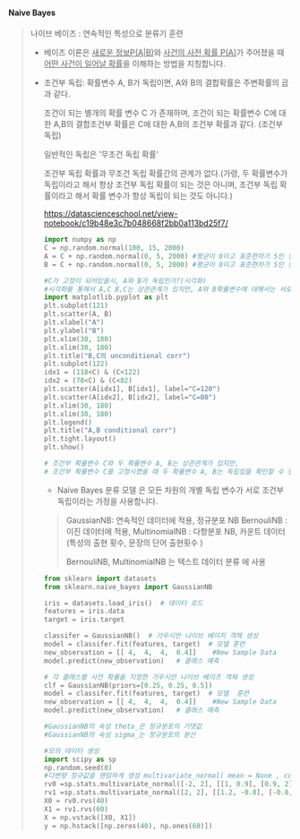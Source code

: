 



#### Naive Bayes

> 나이브 베이즈 : 연속적인 특성으로 분류기 훈련 
>
> - 베이즈 이론은 <u>새로운 정보P(A|B)</u>와 <u>사건의 사전 확률 P(A)</u>가 주어졌을 때 <u>어떤 사건이 일어날 확률</u>을 이해하는 방법을 지칭합니다. 
>
> - 조건부 독립: 확률변수 A, B가 독립이면, A와 B의 결합확률은 주변확률의 곱과 같다. 
>
>   조건이 되는 별개의 확률 변수 C 가 존재하며, 조건이 되는 확률변수 C에 대한 A,B의 결합조건부 확률은 C에 대한 A,B의 조건부 확률과 같다. (조건부 독립)
>
>   일반적인 독립은 '무조건 독립 확률'
>
>   조건부 독립 확률과 무조건 독립 확률간의 관계가 없다.(가령, 두 확률변수가 독립이라고 해서 항상 조건부 독립 확률이 되는 것은 아니며, 조건부 독립 확률이라고 해서 확률 변수가 항상 독립이 되는 것도 아니다.) 
>
>   https://datascienceschool.net/view-notebook/c19b48e3c7b048668f2bb0a113bd25f7/
>
>   ```python
>   import numpy as np 
>   C = np.random.normal(100, 15, 2000)
>   A = C + np.random.normal(0, 5, 2000) #평균이 0이고 표준편차가 5인 정규분포 데이터 
>   B = C + np.random.normal(0, 5, 2000) #평균이 0이고 표준편차가 5인 정규분포 데이터 
>   
>   #C가 고정이 되어있을시, A와 B가 독립인가?(시각화)
>   #시각화를 통해서 A,C B,C는 상관관계가 있지만, A와 B확률변수에 대해서는 서로 독립적입을 확인 
>   import matplotlib.pyplot as plt
>   plt.subplot(121)
>   plt.scatter(A, B)
>   plt.xlabel("A")
>   plt.ylabel("B")
>   plt.xlim(30, 180)
>   plt.xlim(30, 180)
>   plt.title("B,C의 unconditional corr")
>   plt.subplot(122)
>   idx1 = (118<C) & (C<122)
>   idx2 = (78<C) & (C<82)
>   plt.scatter(A[idx1], B[idx1], label="C=120")
>   plt.scatter(A[idx2], B[idx2], label="C=80")
>   plt.xlim(30, 180)
>   plt.xlim(30, 180)
>   plt.legend()
>   plt.title("A,B conditional corr")
>   plt.tight.layout()
>   plt.show()
>   
>   # 조건부 확률변수 C와 두 확률변수 A, B는 상관관계가 있지만,
>   # 조건부 확률변수 C를 고정시켰을 때 두 확률변수 A, B는 독립임을 확인할 수 있음
>   
>   ```
>
>   - Naive Bayes 분류 모델 은 모든 차원의 개별 독립 변수가 서로 조건부 독립이라는 가정을 사용합니다. 
>
>   > GaussianNB:  연속적인 데이터에 적용, 정규분포 NB
>   > BernouliNB :  이진 데이터에 적용, 
>   > MultinomialNB : 다항분포 NB, 카운트 데이터(특성의 출현 횟수, 문장의 단어 출현횟수 )
>   >
>   > BernouliNB, MultinomialNB 는 텍스트 데이터 분류 에 사용
>
>   ``` python
>   from sklearn import datasets
>   from sklearn.naive_bayes import GaussianNB
>   
>   iris = datasets.load_iris()  # 데이터 로드
>   features = iris.data
>   target = iris.target
>   
>   classifer = GaussianNB()  # 가우시안 나이브 베이지 객체 생성
>   model = classifer.fit(features, target)  # 모델 훈련
>   new_observation = [[ 4,  4,  4,  0.4]]    #New Sample Data
>   model.predict(new_observation)   # 클래스 예측
>   
>   ```
>
>   ``` python
>   # 각 클래스별 사전 확률을 지정한 가우시안 나이브 베이즈 객체 생성
>   clf = GaussianNB(priors=[0.25, 0.25, 0.5])
>   model = classifer.fit(features, target)  # 모델  훈련 
>   new_observation = [[ 4,  4,  4,  0.4]]    #New Sample Data
>   model.predict(new_observation)   # 클래스 예측
>   
>   #GaussianNB의 속성 theta_은 정규분포의 기댓값
>   #GaussianNB의 속성 sigma_는 정규분포의 분산
>   
>   #모의 데이터 생성
>   import scipy as sp
>   np.random.seed(0)
>   #다변량 정규값을 랜덤하게 생성 multivariate_normal( mean = None , cov = 1 , allow_singular = False , seed = None ) 
>   rv0 =sp.stats.multivariate_normal([-2, 2], [[1, 0.9], [0.9, 2]])   
>   rv1 =sp.stats.multivariate_normal([2, 2], [[1.2, -0.8], [-0.8, 2]])
>   X0 = rv0.rvs(40)
>   X1 = rv1.rvs(60)
>   X = np.vstack([X0, X1])
>   y = np.hstack([np.zeros(40), np.ones(60)])
>   ```
>
>   